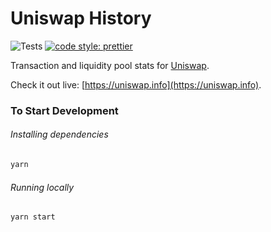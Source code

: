 # Uniswap History

![Tests](https://github.com/Uniswap/uniswap-info/workflows/Tests/badge.svg)
[![code style: prettier](https://img.shields.io/badge/code_style-prettier-ff69b4.svg?style=flat-square)](https://github.com/prettier/prettier)

Transaction and liquidity pool stats for [Uniswap](https://uniswap.org).

Check it out live: [https://uniswap.info](https://uniswap.info).

### To Start Development

###### Installing dependencies

```bash
yarn
```

###### Running locally

```bash
yarn start
```
